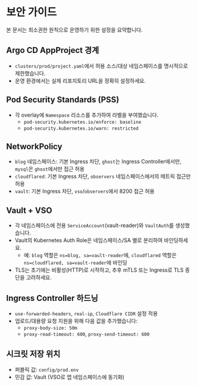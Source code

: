 # 보안 가이드

본 문서는 최소권한 원칙으로 운영하기 위한 설정을 요약합니다.

## Argo CD AppProject 경계

- `clusters/prod/project.yaml`에서 허용 소스/대상 네임스페이스를 명시적으로 제한했습니다.
- 운영 환경에서는 실제 리포지토리 URL을 정확히 설정하세요.

## Pod Security Standards (PSS)

- 각 overlay에 `Namespace` 리소스를 추가하여 라벨을 부여했습니다.
  - `pod-security.kubernetes.io/enforce: baseline`
  - `pod-security.kubernetes.io/warn: restricted`

## NetworkPolicy

- `blog` 네임스페이스: 기본 Ingress 차단, `ghost`는 Ingress Controller에서만, `mysql`은 `ghost`에서만 접근 허용
- `cloudflared`: 기본 Ingress 차단, `observers` 네임스페이스에서의 메트릭 접근만 허용
- `vault`: 기본 Ingress 차단, `vso`/`observers`에서 8200 접근 허용

## Vault + VSO

- 각 네임스페이스에 전용 `ServiceAccount`(vault-reader)와 `VaultAuth`를 생성했습니다.
- Vault의 Kubernetes Auth Role은 네임스페이스/SA 별로 분리하여 바인딩하세요.
  - 예: `blog` 역할은 `ns=blog, sa=vault-reader`에, `cloudflared` 역할은 `ns=cloudflared, sa=vault-reader`에 바인딩
- TLS는 초기에는 비활성(HTTP)로 시작하고, 추후 mTLS 또는 Ingress로 TLS 종단을 고려하세요.

## Ingress Controller 하드닝

- `use-forwarded-headers`, `real-ip`, `Cloudflare CIDR` 설정 적용
- 업로드/대용량 요청 지원을 위해 다음 값을 추가했습니다:
  - `proxy-body-size: 50m`
  - `proxy-read-timeout: 600`, `proxy-send-timeout: 600`

## 시크릿 저장 위치

- 퍼블릭 값: `config/prod.env`
- 민감 값: Vault (VSO로 앱 네임스페이스에 동기화)

